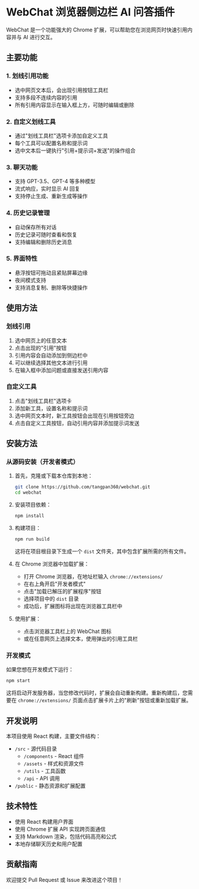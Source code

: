 # WebChat 浏览器侧边栏 AI 问答插件

WebChat 是一个功能强大的 Chrome 扩展，可以帮助您在浏览网页时快速引用内容并与 AI 进行交互。

## 主要功能

### 1. 划线引用功能
- 选中网页文本后，会出现引用按钮工具栏
- 支持多段不连续内容的引用
- 所有引用内容显示在输入框上方，可随时编辑或删除

### 2. 自定义划线工具
- 通过"划线工具栏"选项卡添加自定义工具
- 每个工具可以配置名称和提示词
- 选中文本后一键执行"引用+提示词+发送"的操作组合

### 3. 聊天功能
- 支持 GPT-3.5、GPT-4 等多种模型
- 流式响应，实时显示 AI 回复
- 支持停止生成、重新生成等操作

### 4. 历史记录管理
- 自动保存所有对话
- 历史记录可随时查看和恢复
- 支持编辑和删除历史消息

### 5. 界面特性
- 悬浮按钮可拖动且紧贴屏幕边缘
- 夜间模式支持
- 支持消息复制、删除等快捷操作

## 使用方法

### 划线引用
1. 选中网页上的任意文本
2. 点击出现的"引用"按钮
3. 引用内容会自动添加到侧边栏中
4. 可以继续选择其他文本进行引用
5. 在输入框中添加问题或直接发送引用内容

### 自定义工具
1. 点击"划线工具栏"选项卡
2. 添加新工具，设置名称和提示词
3. 选中网页文本时，新工具按钮会出现在引用按钮旁边
4. 点击自定义工具按钮，自动引用内容并添加提示词发送

## 安装方法

### 从源码安装（开发者模式）

1. 首先，克隆或下载本仓库到本地：
   ```bash
   git clone https://github.com/tangpan360/webchat.git
   cd webchat
   ```

2. 安装项目依赖：
   ```bash
   npm install
   ```

3. 构建项目：
   ```bash
   npm run build
   ```
   这将在项目根目录下生成一个 `dist` 文件夹，其中包含扩展所需的所有文件。

4. 在 Chrome 浏览器中加载扩展：
   - 打开 Chrome 浏览器，在地址栏输入 `chrome://extensions/`
   - 在右上角开启"开发者模式"
   - 点击"加载已解压的扩展程序"按钮
   - 选择项目中的 `dist` 目录
   - 成功后，扩展图标将出现在浏览器工具栏中

5. 使用扩展：
   - 点击浏览器工具栏上的 WebChat 图标
   - 或在任意网页上选择文本，使用弹出的引用工具栏

### 开发模式

如果您想在开发模式下运行：

```bash
npm start
```

这将启动开发服务器，当您修改代码时，扩展会自动重新构建。重新构建后，您需要在 `chrome://extensions/` 页面点击扩展卡片上的"刷新"按钮或重新加载扩展。

## 开发说明

本项目使用 React 构建，主要文件结构：

- `/src` - 源代码目录
  - `/components` - React 组件
  - `/assets` - 样式和资源文件
  - `/utils` - 工具函数
  - `/api` - API 调用
- `/public` - 静态资源和扩展配置

## 技术特性

- 使用 React 构建用户界面
- 使用 Chrome 扩展 API 实现跨页面通信
- 支持 Markdown 渲染，包括代码高亮和公式
- 本地存储聊天历史和用户配置

## 贡献指南

欢迎提交 Pull Request 或 Issue 来改进这个项目！ 